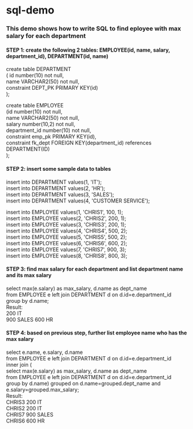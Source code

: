 # sql-demo
### This demo shows how to write SQL to find eployee with max salary for each department
#### STEP 1: create the following 2 tables: EMPLOYEE(id, name, salary, department_id), DEPARTMENT(id, name)
create table DEPARTMENT  
( id number(10) not null,  
name VARCHAR2(50) not null,  
constraint DEPT_PK PRIMARY KEY(id)  
);  
  
create table EMPLOYEE  
(id number(10) not null,  
name VARCHAR2(50) not null,  
salary number(10,2) not null,  
department_id number(10) not null,  
constraint emp_pk PRIMARY KEY(id),  
constraint fk_dept FOREIGN KEY(department_id) references DEPARTMENT(ID)  
);  
#### STEP 2: insert some sample data to tables
insert into DEPARTMENT values(1, 'IT');  
insert into DEPARTMENT values(2, 'HR');  
insert into DEPARTMENT values(3, 'SALES');  
insert into DEPARTMENT values(4, 'CUSTOMER SERVICE');  
  
insert into EMPLOYEE values(1, 'CHRIS1', 100, 1);  
insert into EMPLOYEE values(2, 'CHRIS2', 200, 1);  
insert into EMPLOYEE values(3, 'CHRIS3', 200, 1);  
insert into EMPLOYEE values(4, 'CHRIS4', 500, 2);  
insert into EMPLOYEE values(5, 'CHRIS5', 500, 2);  
insert into EMPLOYEE values(6, 'CHRIS6', 600, 2);  
insert into EMPLOYEE values(7, 'CHRIS7', 900, 3);  
insert into EMPLOYEE values(8, 'CHRIS8', 800, 3);  
#### STEP 3: find max salary for each department and list department name and its max salary
  select max(e.salary) as max_salary, d.name as dept_name  
    from EMPLOYEE e left join DEPARTMENT d on d.id=e.department_id  
    group by d.name;  
Result:  
    200 IT  
    900 SALES
    600 HR
#### STEP 4: based on previous step, further list employee name who has the max salary
select e.name, e.salary, d.name  
    from EMPLOYEE e left join DEPARTMENT d on d.id=e.department_id  
    inner join (  
      select max(e.salary) as max_salary, d.name as dept_name  
        from EMPLOYEE e left join DEPARTMENT d on d.id=e.department_id  
        group by d.name) grouped on d.name=grouped.dept_name and e.salary=grouped.max_salary;  
    Result:  
    CHRIS3 200 IT  
    CHRIS2 200 IT  
    CHRIS7 900 SALES  
    CHRIS6 600 HR  
